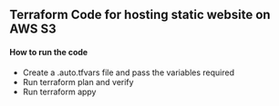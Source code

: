 ## Terraform Code for hosting static website on AWS S3

#### How to run the code

- Create a .auto.tfvars file and pass the variables required
- Run terraform plan and verify
- Run terraform appy